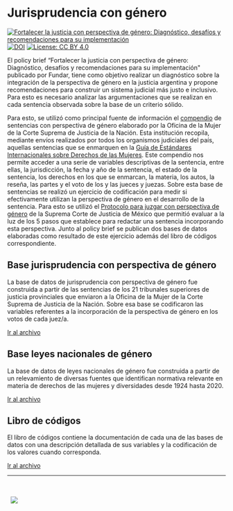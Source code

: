 # Jurisprudencia con género

[![Fortalecer la justicia con perspectiva de género: Diagnóstico, desafíos y recomendaciones para su implementación](https://github.com/user-attachments/assets/dd8ec945-ce49-4099-904d-cf74f271b1cf)](https://fund.ar)
[![DOI](https://zenodo.org/badge/DOI/10.5281/zenodo.13947898.svg)](https://doi.org/10.5281/zenodo.13947898)
[![License: CC BY 4.0](https://img.shields.io/badge/License-CC%20BY%20NC%20SA%204.0-lightgrey.svg)](https://creativecommons.org/licenses/by/4.0/)



El policy brief “Fortalecer la justicia con perspectiva de género: Diagnóstico, desafíos y recomendaciones para su implementación" publicado por Fundar, tiene como objetivo realizar un diagnóstico sobre la integración de la perspectiva de género en la justicia argentina y propone recomendaciones para construir un sistema judicial más justo e inclusivo. Para esto es necesario analizar las argumentaciones que se realizan en cada sentencia observada sobre la base de un criterio sólido. 

Para esto, se utilizó como principal fuente de información el [compendio](https://om.csjn.gov.ar/JurisprudenciaOM/consultaOM/consultaSentencias.html) de sentencias con perspectiva de género elaborado por la Oficina de la Mujer de la Corte Suprema de Justicia de la Nación. Esta institución recopila, mediante envíos realizados por todos los organismos judiciales del país, aquellas sentencias que se enmarquen en la [Guía de Estándares Internacionales sobre Derechos de las Mujeres](https://om.csjn.gov.ar/JurisprudenciaOM/consultaOM/consultaSentencias.html). Este compendio nos permite acceder a una serie de variables descriptivas de la sentencia, entre ellas, la jurisdicción, la fecha y año de la sentencia, el estado de la sentencia, los derechos en los que se enmarcan, la materia, los autos, la reseña, las partes y el voto de los y las jueces y juezas. Sobre esta base de sentencias se realizó un ejercicio de codificación para medir si efectivamente utilizan la perspectiva de género en el desarrollo de la sentencia. Para esto se utilizó el [Protocolo para juzgar con perspectiva de género](https://www.scjn.gob.mx/registro/sites/default/files/page/2020-02/protocolo_perspectiva_genero.pdf) de la Suprema Corte de Justicia de México que permitió evaluar a la luz de los 5 pasos que establece para redactar una sentencia incorporando esta perspectiva. Junto al policy brief se publican dos bases de datos elaboradas como resultado de este ejercicio además del libro de códigos correspondiente.

## Base jurisprudencia con perspectiva de género 

La base de datos de jurisprudencia con perspectiva de género fue construida a partir de las sentencias de los 21 tribunales superiores de justicia provinciales que enviaron a la Oficina de la Mujer de la Corte Suprema de Justicia de la Nación. Sobre esa base se codificaron las variables referentes a la incorporación de la perspectiva de género en los votos de cada juez/a.

[Ir al archivo](https://github.com/datos-Fundar/jurisprudencia-con-genero/blob/main/jurisprudencia-con-genero.csv)

## Base leyes nacionales de género

La base de datos de leyes nacionales de género fue construida a partir de un relevamiento de diversas fuentes que identifican normativa relevante en materia de derechos de las mujeres y diversidades desde 1924 hasta 2020.

[Ir al archivo](https://github.com/datos-Fundar/jurisprudencia-con-genero/blob/main/normativa-genero.csv)

## Libro de códigos

El libro de códigos contiene la documentación de cada una de las bases de datos con una descripción detallada de sus variables y la codificación de los valores cuando corresponda.

[Ir al archivo](https://github.com/datos-Fundar/jurisprudencia_con_genero/blob/main/libro_de_codigos.pdf)

---
<div>&nbsp;</div>
<div>&nbsp;</div>
<div>
  &nbsp;
  <a href="https://fund.ar">
  <picture>
    <source media="(prefers-color-scheme: dark)" srcset="https://github.com/datos-Fundar/fundartools/assets/86327859/6ef27bf9-141f-4537-9d78-e16b80196959">
    <source media="(prefers-color-scheme: light)" srcset="https://github.com/datos-Fundar/fundartools/assets/86327859/aa8e7c72-4fad-403a-a8b9-739724b4c533">
    <img src="fund.ar"></img>
  </picture>
</a>
</div>
